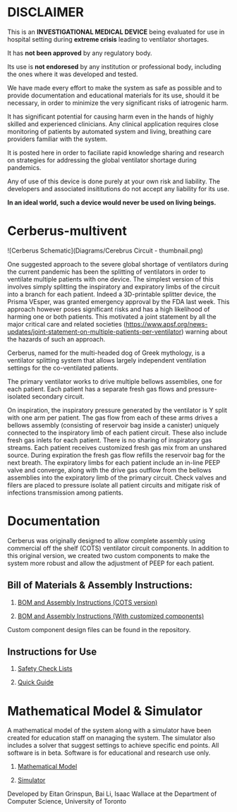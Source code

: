 # DISCLAIMER

This is an **INVESTIGATIONAL MEDICAL DEVICE** being evaluated for use
in hospital setting during **extreme crisis** leading to ventilator
shortages.

It has **not been approved** by any regulatory body.

Its use is **not endoresed** by any institution or professional body,
including the ones where it was developed and tested.

We have made every effort to make the system as safe as possible and to
provide documentation and educational materials for its use, should it be
necessary, in order to minimize the very significant risks of iatrogenic harm.

It has significant potential for causing harm  even in the hands of highly
skilled and experienced clinicians. Any clinical application requires close
monitoring of patients by automated system and living, breathing care providers
familiar with the system.

It is posted here in order to faciliate rapid knowledge sharing and research
on strategies for addressing the global ventilator shortage during pandemics.

Any of use of this device is done purely at your own risk and liability. The
developers and associated insititutions do not accept any liability for its use.

**In an ideal world, such a device would never be used on living beings.**

# Cerberus-multivent

![Cerberus Schematic](Diagrams/Cerebrus Circuit - thumbnail.png)

One suggested approach to the severe global shortage of ventilators during the current pandemic has been the splitting of ventilators in order to ventilate multiple patients with one device. The simplest version of this involves simply splitting the inspiratory and expiratory limbs of the circuit into a branch for each patient. Indeed a 3D-printable splitter device, the Prisma VEsper, was granted emergency approval by the FDA last week. This approach however poses significant risks and has a high likelihood of harming one or both patients. This motivated a joint statement by all the major critical
care and related societies (<a href="https://www.apsf.org/news-updates/joint-statement-on-multiple-patients-per-ventilator" rel="nofollow">https://www.apsf.org/news-updates/joint-statement-on-multiple-patients-per-ventilator</a>) warning about the hazards of such an approach.

Cerberus, named for the multi-headed dog of Greek mythology, is a ventilator splitting system that allows largely independent ventilation settings for the co-ventilated patients.

The primary ventilator works to drive multiple bellows assemblies, one for each patient. Each patient has a separate fresh gas flows and pressure-isolated secondary circuit.

On inspiration, the inspiratory pressure generated by the ventilator is Y split with one arm per patient. The gas flow from each of these arms drives a bellows assembly (consisting of reservoir bag inside a canister) uniquely connected to the inspiratory limb of each patient circuit. These also include fresh gas inlets for each patient. There is no sharing of inspiratory gas streams. Each patient receives customized fresh gas mix from an unshared source. During expiration the fresh gas flow refills the reservoir bag for the next breath. The expiratory limbs for each patient include an in-line PEEP valve and converge, along with the drive gas outflow from the bellows assemblies into the expiratory limb of the primary circuit. Check valves and filers are placed to pressure isolate all patient circuits and mitigate risk of infections transmission among patients.

# Documentation
Cerberus was originally designed to allow complete assembly using commercial off the shelf (COTS) ventilator circuit components. In addition to this original version, we created two custom components to make the system more robust and allow the adjustment of PEEP for each patient. 

## Bill of Materials & Assembly Instructions:

1. <a href="https://github.com/tgh-apil/Cerberus-Multivent/blob/master/Documentation/Cerberus%20-%20BOM%20and%20Assembly%20Instructions%20-%20Hospital%20COTS%20Components.pdf" rel="nofollow">BOM and Assembly Instructions (COTS version)</a>

2. <a href="https://github.com/tgh-apil/Cerberus-Multivent/blob/master/Documentation/Cerberus%20-%20BOM%20and%20Assembly%20Instructions%20-%20Micromanufactured%20Components.pdf" rel="nofollow">BOM and Assembly Instructions (With customized components)</a>

Custom component design files can be found in the repository.   

## Instructions for Use

1. <a href="https://github.com/tgh-apil/Cerberus-Multivent/blob/master/Documentation/Cerberus%20-%20Safety%20Check%20Lists.pdf" rel="nofollow">Safety Check Lists</a> 

2. <a href="https://github.com/tgh-apil/Cerberus-Multivent/blob/master/Documentation/Cerberus%20-%20Quick%20Guide.pdf" rel="nofollow">Quick Guide</a> 

# Mathematical Model & Simulator

A mathematical model of the system along with a simulator have been created for education staff on managing the system. The simulator also includes a solver that suggest settings to achieve specific end points. All software is in beta. Software is for educational and research use only.

1. <a href="https://github.com/tgh-apil/Cerberus-Multivent/tree/master/Simulator" rel="nofollow">Mathematical Model</a>

2. <a href="https://ventilator-simulator.now.sh/" rel="nofollow">Simulator</a>  

Developed by Eitan Grinspun, Bai Li, Isaac Wallace at the Department of Computer Science, University of Toronto



